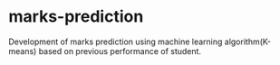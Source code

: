 # marks-prediction
Development of marks prediction using machine learning algorithm(K-means) based on previous performance of student.

